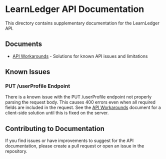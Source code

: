 # LearnLedger API Documentation

This directory contains supplementary documentation for the LearnLedger API.

## Documents

- [API Workarounds](./api-workarounds.md) - Solutions for known API issues and limitations

## Known Issues

### PUT /userProfile Endpoint

There is a known issue with the PUT /userProfile endpoint not properly parsing the request body. This causes 400 errors even when all required fields are included in the request. See the [API Workarounds](./api-workarounds.md) document for a client-side solution until this is fixed on the server.

## Contributing to Documentation

If you find issues or have improvements to suggest for the API documentation, please create a pull request or open an issue in the repository. 